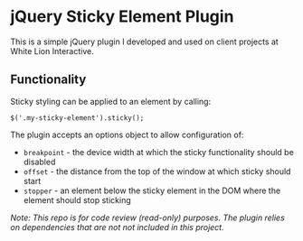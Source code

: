 # jQuery Sticky Element Plugin

This is a simple jQuery plugin I developed and used on client projects at White Lion Interactive.

## Functionality

Sticky styling can be applied to an element by calling:

```
$('.my-sticky-element').sticky();
```

The plugin accepts an options object to allow configuration of:

* `breakpoint` - the device width at which the sticky functionality should be disabled
* `offset` - the distance from the top of the window at which sticky should start
* `stopper` - an element below the sticky element in the DOM where the element should stop sticking

_Note: This repo is for code review (read-only) purposes. The plugin relies on dependencies that are not not included in this project._
